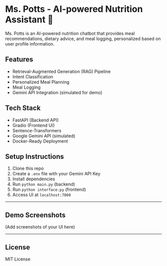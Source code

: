 # Ms. Potts - AI-powered Nutrition Assistant 🥗

Ms. Potts is an AI-powered nutrition chatbot that provides meal recommendations, dietary advice, and meal logging, personalized based on user profile information.

## Features

- Retrieval-Augmented Generation (RAG) Pipeline
- Intent Classification
- Personalized Meal Planning
- Meal Logging
- Gemini API Integration (simulated for demo)

## Tech Stack

- FastAPI (Backend API)
- Gradio (Frontend UI)
- Sentence-Transformers
- Google Gemini API (simulated)
- Docker-Ready Deployment

## Setup Instructions

1. Clone this repo
2. Create a `.env` file with your Gemini API Key
3. Install dependencies
4. Run `python main.py` (backend)
5. Run `python interface.py` (frontend)
6. Access UI at `localhost:7860`

---

## Demo Screenshots
(Add screenshots of your UI here)

---

## License

MIT License
